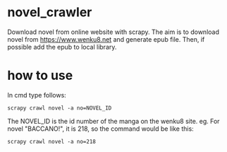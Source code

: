 # novel_crawler
Download novel from online website with scrapy.
The aim is to download novel from https://www.wenku8.net and generate epub file.
Then, if possible add the epub to local library.

# how to use
In cmd type follows:
```
scrapy crawl novel -a no=NOVEL_ID
```
The NOVEL_ID is the id number of the manga on the wenku8 site.
eg. For novel "BACCANO!", it is 218, so the command would be like this:
```
scrapy crawl novel -a no=218
```